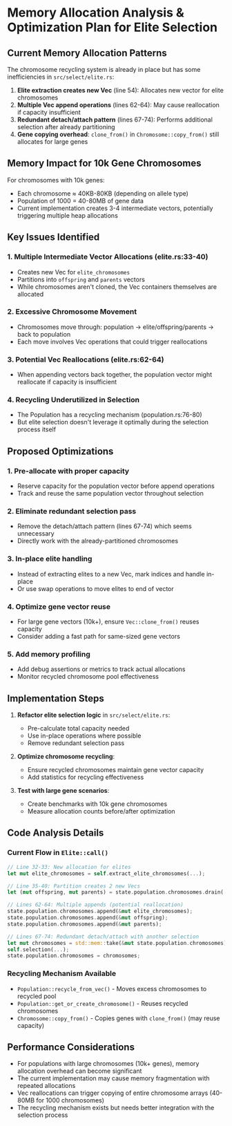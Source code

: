 # Memory Allocation Analysis & Optimization Plan for Elite Selection

## Current Memory Allocation Patterns

The chromosome recycling system is already in place but has some inefficiencies in `src/select/elite.rs`:

1. **Elite extraction creates new Vec** (line 54): Allocates new vector for elite chromosomes
2. **Multiple Vec append operations** (lines 62-64): May cause reallocation if capacity insufficient
3. **Redundant detach/attach pattern** (lines 67-74): Performs additional selection after already partitioning
4. **Gene copying overhead**: `clone_from()` in `Chromosome::copy_from()` still allocates for large genes

## Memory Impact for 10k Gene Chromosomes

For chromosomes with 10k genes:
- Each chromosome ≈ 40KB-80KB (depending on allele type)
- Population of 1000 = 40-80MB of gene data
- Current implementation creates 3-4 intermediate vectors, potentially triggering multiple heap allocations

## Key Issues Identified

### 1. Multiple Intermediate Vector Allocations (elite.rs:33-40)
- Creates new Vec for `elite_chromosomes`
- Partitions into `offspring` and `parents` vectors
- While chromosomes aren't cloned, the Vec containers themselves are allocated

### 2. Excessive Chromosome Movement
- Chromosomes move through: population → elite/offspring/parents → back to population
- Each move involves Vec operations that could trigger reallocations

### 3. Potential Vec Reallocations (elite.rs:62-64)
- When appending vectors back together, the population vector might reallocate if capacity is insufficient

### 4. Recycling Underutilized in Selection
- The Population has a recycling mechanism (population.rs:76-80)
- But elite selection doesn't leverage it optimally during the selection process itself

## Proposed Optimizations

### 1. Pre-allocate with proper capacity
- Reserve capacity for the population vector before append operations
- Track and reuse the same population vector throughout selection

### 2. Eliminate redundant selection pass
- Remove the detach/attach pattern (lines 67-74) which seems unnecessary
- Directly work with the already-partitioned chromosomes

### 3. In-place elite handling
- Instead of extracting elites to a new Vec, mark indices and handle in-place
- Or use swap operations to move elites to end of vector

### 4. Optimize gene vector reuse
- For large gene vectors (10k+), ensure `Vec::clone_from()` reuses capacity
- Consider adding a fast path for same-sized gene vectors

### 5. Add memory profiling
- Add debug assertions or metrics to track actual allocations
- Monitor recycled chromosome pool effectiveness

## Implementation Steps

1. **Refactor elite selection logic** in `src/select/elite.rs`:
   - Pre-calculate total capacity needed
   - Use in-place operations where possible
   - Remove redundant selection pass

2. **Optimize chromosome recycling**:
   - Ensure recycled chromosomes maintain gene vector capacity
   - Add statistics for recycling effectiveness

3. **Test with large gene scenarios**:
   - Create benchmarks with 10k gene chromosomes
   - Measure allocation counts before/after optimization

## Code Analysis Details

### Current Flow in `Elite::call()`
```rust
// Line 32-33: New allocation for elites
let mut elite_chromosomes = self.extract_elite_chromosomes(...);

// Line 35-40: Partition creates 2 new Vecs
let (mut offspring, mut parents) = state.population.chromosomes.drain(..).partition(...);

// Lines 62-64: Multiple appends (potential reallocation)
state.population.chromosomes.append(&mut elite_chromosomes);
state.population.chromosomes.append(&mut offspring);
state.population.chromosomes.append(&mut parents);

// Lines 67-74: Redundant detach/attach with another selection
let mut chromosomes = std::mem::take(&mut state.population.chromosomes);
self.selection(...);
state.population.chromosomes = chromosomes;
```

### Recycling Mechanism Available
- `Population::recycle_from_vec()` - Moves excess chromosomes to recycled pool
- `Population::get_or_create_chromosome()` - Reuses recycled chromosomes
- `Chromosome::copy_from()` - Copies genes with `clone_from()` (may reuse capacity)

## Performance Considerations

- For populations with large chromosomes (10k+ genes), memory allocation overhead can become significant
- The current implementation may cause memory fragmentation with repeated allocations
- Vec reallocations can trigger copying of entire chromosome arrays (40-80MB for 1000 chromosomes)
- The recycling mechanism exists but needs better integration with the selection process